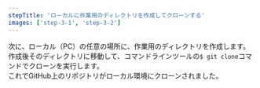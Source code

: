 ```yaml
---
stepTitle: 'ローカルに作業用のディレクトリを作成してクローンする'
images: ['step-3-1', 'step-3-2']
---
```


次に、ローカル（PC）の任意の場所に、作業用のディレクトリを作成します。
作成後そのディレクトリに移動して、コマンドラインツールの`$ git clone`コマンドでクローンを実行します。  
これでGitHub上のリポジトリがローカル環境にクローンされました。  

